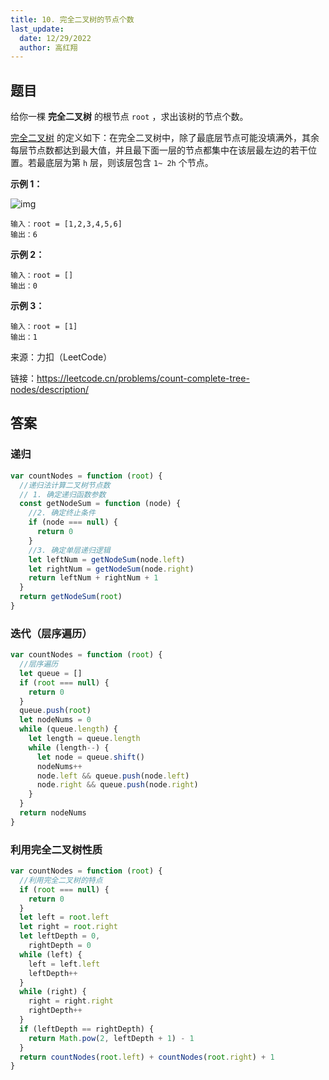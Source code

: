 ```yaml
---
title: 10. 完全二叉树的节点个数
last_update:
  date: 12/29/2022
  author: 高红翔
---
```


## 题目

给你一棵 **完全二叉树** 的根节点 `root` ，求出该树的节点个数。

[完全二叉树](https://baike.baidu.com/item/完全二叉树/7773232?fr=aladdin) 的定义如下：在完全二叉树中，除了最底层节点可能没填满外，其余每层节点数都达到最大值，并且最下面一层的节点都集中在该层最左边的若干位置。若最底层为第 `h` 层，则该层包含 `1~ 2h` 个节点。

**示例 1：**

![img](https://assets.leetcode.com/uploads/2021/01/14/complete.jpg)

```
输入：root = [1,2,3,4,5,6]
输出：6
```

**示例 2：**

```
输入：root = []
输出：0
```

**示例 3：**

```
输入：root = [1]
输出：1
```

来源：力扣（LeetCode）

链接：https://leetcode.cn/problems/count-complete-tree-nodes/description/

## 答案

### 递归

```js
var countNodes = function (root) {
  //递归法计算二叉树节点数
  // 1. 确定递归函数参数
  const getNodeSum = function (node) {
    //2. 确定终止条件
    if (node === null) {
      return 0
    }
    //3. 确定单层递归逻辑
    let leftNum = getNodeSum(node.left)
    let rightNum = getNodeSum(node.right)
    return leftNum + rightNum + 1
  }
  return getNodeSum(root)
}
```

### 迭代（层序遍历）

```js
var countNodes = function (root) {
  //层序遍历
  let queue = []
  if (root === null) {
    return 0
  }
  queue.push(root)
  let nodeNums = 0
  while (queue.length) {
    let length = queue.length
    while (length--) {
      let node = queue.shift()
      nodeNums++
      node.left && queue.push(node.left)
      node.right && queue.push(node.right)
    }
  }
  return nodeNums
}
```

### 利用完全二叉树性质

```js
var countNodes = function (root) {
  //利用完全二叉树的特点
  if (root === null) {
    return 0
  }
  let left = root.left
  let right = root.right
  let leftDepth = 0,
    rightDepth = 0
  while (left) {
    left = left.left
    leftDepth++
  }
  while (right) {
    right = right.right
    rightDepth++
  }
  if (leftDepth == rightDepth) {
    return Math.pow(2, leftDepth + 1) - 1
  }
  return countNodes(root.left) + countNodes(root.right) + 1
}
```

